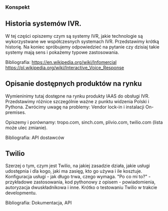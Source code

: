 ### Konspekt

## Historia systemów IVR.

W tej części opiszemy czym są systemy IVR, jakie technologie są wykorzystwane we współczesnych systemach IVR. Przedstawimy krótką historię. Na koniec spróbujemy odpowiedzieć na pytanie czy dzisiaj takie systemy mają sens i pokażemy typowe zastosowania.

Bibliografia:
https://en.wikipedia.org/wiki/Infomercial
https://pl.wikipedia.org/wiki/Interactive_Voice_Response

## Opisanie dostępnych produktów na rynku

Wymieninimy tutaj dostępne na rynku produkty IAAS do obsługi IVR. Przedstawimy różnice szczególnie ważne z punktu widzenia Polski i Pythona. Zwrócimy uwagę na problemy: Vendor lock-in i instalacji On-premises.

Opiszemy i porównamy: tropo.com, sinch.com, plivio.com, twilio.com (lista może ulec zmianie).

Bibliografia:
API dostawców


## Twilio 

Szerzej o tym, czym jest Twilio, na jakiej zasadzie działa, jakie usługi udostępnia i dla kogo, jaki ma zasięg, kto go używa i ile kosztuje.
Konfiguracja usługi - jak długo trwa, czego wymaga.
"Po co mi to?" - przykładowe zastosowania, kod pythonowy z opisem - powiadomienia, autoryzacja dwuskładnikowa i inne.
Krótko o testowaniu Twilio w trakcie developmentu.

Bibliografia:
Dokumentacja, API

